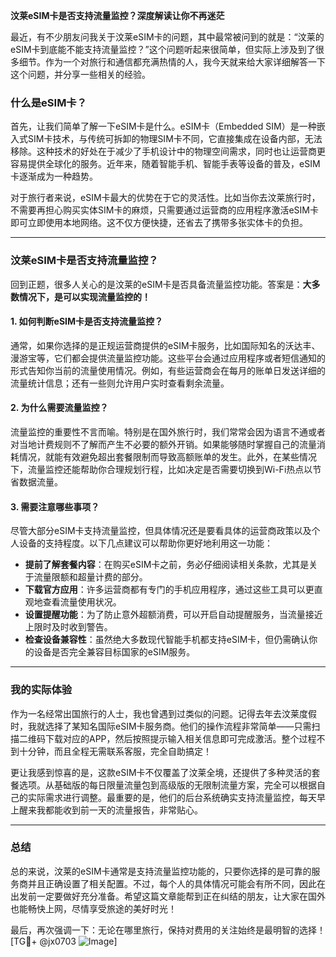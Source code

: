 **汶莱eSIM卡是否支持流量监控？深度解读让你不再迷茫**

最近，有不少朋友问我关于汶莱eSIM卡的问题，其中最常被问到的就是：“汶莱的eSIM卡到底能不能支持流量监控？”这个问题听起来很简单，但实际上涉及到了很多细节。作为一个对旅行和通信都充满热情的人，我今天就来给大家详细解答一下这个问题，并分享一些相关的经验。

### 什么是eSIM卡？

首先，让我们简单了解一下eSIM卡是什么。eSIM卡（Embedded SIM）是一种嵌入式SIM卡技术，与传统可拆卸的物理SIM卡不同，它直接集成在设备内部，无法移除。这种技术的好处在于减少了手机设计中的物理空间需求，同时也让运营商更容易提供全球化的服务。近年来，随着智能手机、智能手表等设备的普及，eSIM卡逐渐成为一种趋势。

对于旅行者来说，eSIM卡最大的优势在于它的灵活性。比如当你去汶莱旅行时，不需要再担心购买实体SIM卡的麻烦，只需要通过运营商的应用程序激活eSIM卡即可立即使用本地网络。这不仅方便快捷，还省去了携带多张实体卡的负担。

---

### 汶莱eSIM卡是否支持流量监控？

回到正题，很多人关心的是汶莱的eSIM卡是否具备流量监控功能。答案是：**大多数情况下，是可以实现流量监控的！**

#### 1. **如何判断eSIM卡是否支持流量监控？**
通常，如果你选择的是正规运营商提供的eSIM卡服务，比如国际知名的沃达丰、漫游宝等，它们都会提供流量监控功能。这些平台会通过应用程序或者短信通知的形式告知你当前的流量使用情况。例如，有些运营商会在每月的账单日发送详细的流量统计信息；还有一些则允许用户实时查看剩余流量。

#### 2. **为什么需要流量监控？**
流量监控的重要性不言而喻。特别是在国外旅行时，我们常常会因为语言不通或者对当地计费规则不了解而产生不必要的额外开销。如果能够随时掌握自己的流量消耗情况，就能有效避免超出套餐限制而导致高额账单的发生。此外，在某些情况下，流量监控还能帮助你合理规划行程，比如决定是否需要切换到Wi-Fi热点以节省数据流量。

#### 3. **需要注意哪些事项？**
尽管大部分eSIM卡支持流量监控，但具体情况还是要看具体的运营商政策以及个人设备的支持程度。以下几点建议可以帮助你更好地利用这一功能：

- **提前了解套餐内容**：在购买eSIM卡之前，务必仔细阅读相关条款，尤其是关于流量限额和超量计费的部分。
- **下载官方应用**：许多运营商都有专门的手机应用程序，通过这些工具可以更直观地查看流量使用状况。
- **设置提醒功能**：为了防止意外超额消费，可以开启自动提醒服务，当流量接近上限时及时收到警告。
- **检查设备兼容性**：虽然绝大多数现代智能手机都支持eSIM卡，但仍需确认你的设备是否完全兼容目标国家的eSIM服务。

---

### 我的实际体验

作为一名经常出国旅行的人士，我也曾遇到过类似的问题。记得去年去汶莱度假时，我就选择了某知名国际eSIM卡服务商。他们的操作流程非常简单——只需扫描二维码下载对应的APP，然后按照提示输入相关信息即可完成激活。整个过程不到十分钟，而且全程无需联系客服，完全自助搞定！

更让我感到惊喜的是，这款eSIM卡不仅覆盖了汶莱全境，还提供了多种灵活的套餐选项。从基础版的每日限量流量包到高级版的无限制流量方案，完全可以根据自己的实际需求进行调整。最重要的是，他们的后台系统确实支持流量监控，每天早上醒来我都能收到前一天的流量报告，非常贴心。

---

### 总结

总的来说，汶莱的eSIM卡通常是支持流量监控功能的，只要你选择的是可靠的服务商并且正确设置了相关配置。不过，每个人的具体情况可能会有所不同，因此在出发前一定要做好充分准备。希望这篇文章能帮到正在纠结的朋友，让大家在国外也能畅快上网，尽情享受旅途的美好时光！

最后，再次强调一下：无论在哪里旅行，保持对费用的关注始终是最明智的选择！[TG💪+ @jx0703 ![Image](https://github.com/user-attachments/assets/dbca1d08-cadb-493c-b0ec-ad6f7a83f270)]
